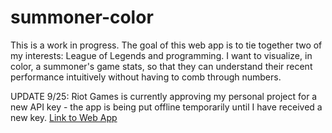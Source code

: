 # summoner-color

This is a work in progress.
The goal of this web app is to tie together two of my interests: League of Legends and programming. I want to visualize, in color, a summoner's game stats, so that they can understand their recent performance intuitively without having to comb through numbers.

UPDATE 9/25: Riot Games is currently approving my personal project for a new API key - the app is being put offline temporarily until I have received a new key.
[Link to Web App](http://summonercolor.herokuapp.com/)

